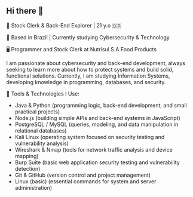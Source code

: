 ## Hi there 👋

🎨 Stock Clerk & Back-End Explorer | 21 y.o 🇧🇷

📍 Based in Brazil | Currently studying Cybersecurity & Technology

🖥️ Programmer and Stock Clerk at Nutrisul S.A Food Products

I am passionate about cybersecurity and back-end development, always seeking to learn more about how to protect systems and build solid, functional solutions.
Currently, I am studying Information Systems, developing knowledge in programming, databases, and security.

💼 Tools & Technologies I Use:

- Java & Python (programming logic, back-end development, and small practical projects)
- Node.js (building simple APIs and back-end systems in JavaScript)
- PostgreSQL / MySQL (queries, modeling, and data manipulation in relational databases)
- Kali Linux (operating system focused on security testing and vulnerability analysis)
- Wireshark & Nmap (tools for network traffic analysis and device mapping)
- Burp Suite (basic web application security testing and vulnerability detection)
- Git & GitHub (version control and project management)
- Linux (basic) (essential commands for system and server administration)


